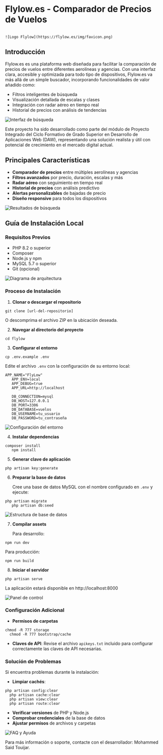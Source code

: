 # Flylow.es - Comparador de Precios de Vuelos

                                                                                                         ![Logo Flylow](https://flylow.es/img/favicon.png)

## Introducción

Flylow.es es una plataforma web diseñada para facilitar la comparación de precios de vuelos entre diferentes aerolíneas y agencias. Con una interfaz clara, accesible y optimizada para todo tipo de dispositivos, Flylow.es va más allá de un simple buscador, incorporando funcionalidades de valor añadido como:

- Filtros inteligentes de búsqueda
- Visualización detallada de escalas y clases
- Integración con radar aéreo en tiempo real
- Historial de precios con análisis de tendencias

![Interfaz de búsqueda](https://via.placeholder.com/800x400?text=Interfaz+de+B%C3%BAsqueda)

Este proyecto ha sido desarrollado como parte del módulo de Proyecto Integrado del Ciclo Formativo de Grado Superior en Desarrollo de Aplicaciones Web (DAW), representando una solución realista y útil con potencial de crecimiento en el mercado digital actual.

## Principales Características

- **Comparador de precios** entre múltiples aerolíneas y agencias
- **Filtros avanzados** por precio, duración, escalas y más
- **Radar aéreo** con seguimiento en tiempo real
- **Historial de precios** con análisis predictivo
- **Alertas personalizables** de bajadas de precio
- **Diseño responsive** para todos los dispositivos

![Resultados de búsqueda](https://via.placeholder.com/800x500?text=Resultados+de+B%C3%BAsqueda)

## Guía de Instalación Local

### Requisitos Previos

- PHP 8.2 o superior
- Composer
- Node.js y npm
- MySQL 5.7 o superior
- Git (opcional)

![Diagrama de arquitectura](https://via.placeholder.com/600x300?text=Arquitectura+del+Sistema)

### Proceso de Instalación

1. **Clonar o descargar el repositorio**

```shell script
git clone [url-del-repositorio]
```


O descomprima el archivo ZIP en la ubicación deseada.

2. **Navegar al directorio del proyecto**

```shell script
cd flylow
```


3. **Configurar el entorno**

```shell script
cp .env.example .env
```


Edite el archivo `.env` con la configuración de su entorno local:

```
APP_NAME="FlyLow"
   APP_ENV=local
   APP_DEBUG=true
   APP_URL=http://localhost
   
   DB_CONNECTION=mysql
   DB_HOST=127.0.0.1
   DB_PORT=3306
   DB_DATABASE=vuelos
   DB_USERNAME=tu_usuario
   DB_PASSWORD=tu_contraseña
```


![Configuración del entorno](https://via.placeholder.com/600x300?text=Configuraci%C3%B3n+del+Entorno)

4. **Instalar dependencias**

```shell script
composer install
   npm install
```


5. **Generar clave de aplicación**

```shell script
php artisan key:generate
```


6. **Preparar la base de datos**

   Cree una base de datos MySQL con el nombre configurado en `.env` y ejecute:

```shell script
php artisan migrate
   php artisan db:seed
```


![Estructura de base de datos](https://via.placeholder.com/600x400?text=Estructura+DB)

7. **Compilar assets**

   Para desarrollo:
```shell script
npm run dev
```


Para producción:
```shell script
npm run build
```


8. **Iniciar el servidor**

```shell script
php artisan serve
```


La aplicación estará disponible en http://localhost:8000

![Panel de control](https://via.placeholder.com/800x400?text=Panel+de+Control)

### Configuración Adicional

- **Permisos de carpetas**
```shell script
chmod -R 777 storage
  chmod -R 777 bootstrap/cache
```


- **Claves de API**: Revise el archivo `apikeys.txt` incluido para configurar correctamente las claves de API necesarias.

### Solución de Problemas

Si encuentra problemas durante la instalación:

- **Limpiar cachés**:
```shell script
php artisan config:clear
  php artisan cache:clear
  php artisan view:clear
  php artisan route:clear
```


- **Verificar versiones** de PHP y Node.js
- **Comprobar credenciales** de la base de datos
- **Ajustar permisos** de archivos y carpetas

![FAQ y Ayuda](https://via.placeholder.com/800x400?text=Secci%C3%B3n+de+Ayuda)

Para más información o soporte, contacte con el desarrollador: Mohammed Said Touijar.
